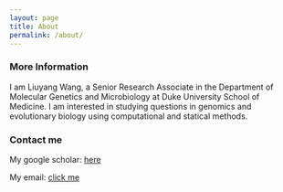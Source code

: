 ```yaml
---
layout: page
title: About
permalink: /about/
---
```



### More Information

I am Liuyang Wang, a Senior Research Associate in the Department of Molecular Genetics and Microbiology at Duke University School of Medicine. I am interested in studying questions in genomics and evolutionary biology using computational and statical methods. 

### Contact me

My google scholar: [here](https://scholar.google.com/citations?user=_G7NoOIAAAAJ&hl=en)

My email: [click me](mailto:wallacewly@gmail.com)